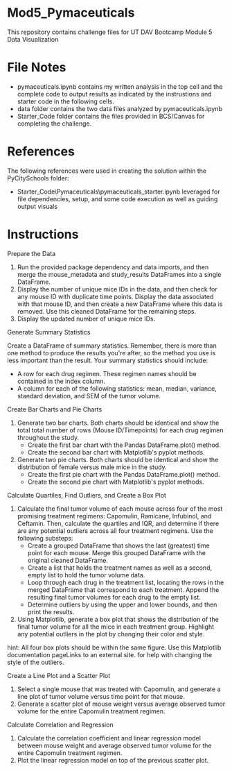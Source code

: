 # Mod5_Pymaceuticals
This repository contains challenge files for UT DAV Bootcamp Module 5 Data Visualization


# File Notes
* pymaceuticals.ipynb contains my written analysis in the top cell and the complete code to output results as indicated by the instrustions and starter code in the following cells.
* data folder contains the two data files analyzed by pymaceuticals.ipynb
* Starter_Code folder contains the files provided in BCS/Canvas for completing the challenge.
   


# References
The following references were used in creating the solution within the PyCitySchools folder:
 * Starter_Code\Pymaceuticals\pymaceuticals_starter.ipynb leveraged for file dependencies, setup, and some code execution as well as guiding output visuals

# Instructions

Prepare the Data

1. Run the provided package dependency and data imports, and then merge the mouse_metadata and study_results DataFrames into a single DataFrame.
2. Display the number of unique mice IDs in the data, and then check for any mouse ID with duplicate time points. Display the data associated with that mouse ID, and then create a new DataFrame where this data is removed. Use this cleaned DataFrame for the remaining steps.
3. Display the updated number of unique mice IDs.

Generate Summary Statistics

Create a DataFrame of summary statistics. Remember, there is more than one method to produce the results you're after, so the method you use is less important than the result.
Your summary statistics should include:
 * A row for each drug regimen. These regimen names should be contained in the index column.
 * A column for each of the following statistics: mean, median, variance, standard deviation, and SEM of the tumor volume.

Create Bar Charts and Pie Charts

1. Generate two bar charts. Both charts should be identical and show the total total number of rows (Mouse ID/Timepoints) for each drug regimen throughout the study.
   * Create the first bar chart with the Pandas DataFrame.plot() method.
   * Create the second bar chart with Matplotlib's pyplot methods.
2. Generate two pie charts. Both charts should be identical and show the distribution of female versus male mice in the study.
   * Create the first pie chart with the Pandas DataFrame.plot() method.
   * Create the second pie chart with Matplotlib's pyplot methods.

Calculate Quartiles, Find Outliers, and Create a Box Plot

1. Calculate the final tumor volume of each mouse across four of the most promising treatment regimens: Capomulin, Ramicane, Infubinol, and Ceftamin. Then, calculate the quartiles and IQR, and determine if there are any potential outliers across all four treatment regimens. Use the following substeps:
   * Create a grouped DataFrame that shows the last (greatest) time point for each mouse. Merge this grouped DataFrame with the original cleaned DataFrame.
   * Create a list that holds the treatment names as well as a second, empty list to hold the tumor volume data.
   * Loop through each drug in the treatment list, locating the rows in the merged DataFrame that correspond to each treatment. Append the resulting final tumor volumes for each drug to the empty list.
   * Determine outliers by using the upper and lower bounds, and then print the results.
2. Using Matplotlib, generate a box plot that shows the distribution of the final tumor volume for all the mice in each treatment group. Highlight any potential outliers in the plot by changing their color and style.

hint: All four box plots should be within the same figure. Use this Matplotlib documentation pageLinks to an external site. for help with changing the style of the outliers.

Create a Line Plot and a Scatter Plot

1. Select a single mouse that was treated with Capomulin, and generate a line plot of tumor volume versus time point for that mouse.
2. Generate a scatter plot of mouse weight versus average observed tumor volume for the entire Capomulin treatment regimen.

Calculate Correlation and Regression

1. Calculate the correlation coefficient and linear regression model between mouse weight and average observed tumor volume for the entire Capomulin treatment regimen.
2. Plot the linear regression model on top of the previous scatter plot.
